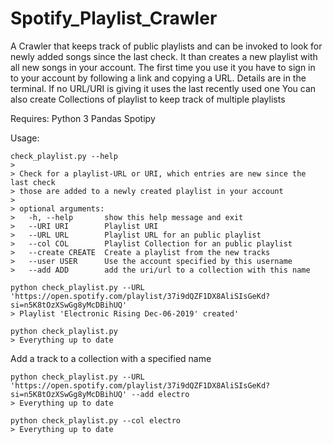# Spotify_Playlist_Crawler
A Crawler that keeps track of public playlists and can be invoked to look for newly added songs since the last check.
It than creates a new playlist with all new songs in your account.
The first time you use it you have to sign in to your account by following a link and copying a URL. Details are in the terminal.
If no URL/URI is giving it uses the last recently used one
You can also create Collections of playlist to keep track of multiple playlists

Requires:
Python 3
Pandas
Spotipy

Usage:

```
check_playlist.py --help
>
> Check for a playlist-URL or URI, which entries are new since the last check
> those are added to a newly created playlist in your account
>
> optional arguments:
>   -h, --help       show this help message and exit
>   --URI URI        Playlist URI
>   --URL URL        Playlist URL for an public playlist
>   --col COL        Playlist Collection for an public playlist
>   --create CREATE  Create a playlist from the new tracks
>   --user USER      Use the account specified by this username
>   --add ADD        add the uri/url to a collection with this name

```

```
python check_playlist.py --URL 'https://open.spotify.com/playlist/37i9dQZF1DX8AliSIsGeKd?si=n5K8tOzXSwGg8yMcDBihUQ'
> Playlist 'Electronic Rising Dec-06-2019' created'
```
```
python check_playlist.py
> Everything up to date
```
Add a track to a collection with a specified name
```
python check_playlist.py --URL 'https://open.spotify.com/playlist/37i9dQZF1DX8AliSIsGeKd?si=n5K8tOzXSwGg8yMcDBihUQ' --add electro
> Everything up to date
```
```
python check_playlist.py --col electro
> Everything up to date
```


